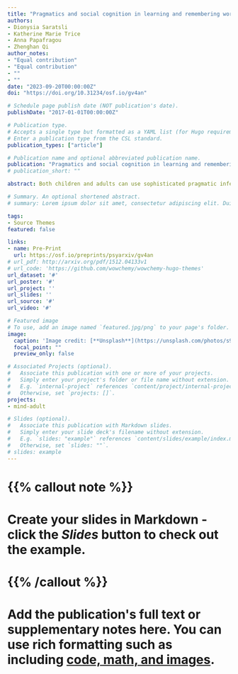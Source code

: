```yaml
---
title: "Pragmatics and social cognition in learning and remembering words"
authors:
- Dionysia Saratsli
- Katherine Marie Trice
- Anna Papafragou
- Zhenghan Qi
author_notes:
- "Equal contribution"
- "Equal contribution"
- ""
- ""
date: "2023-09-20T00:00:00Z"
doi: "https://doi.org/10.31234/osf.io/gv4an"

# Schedule page publish date (NOT publication's date).
publishDate: "2017-01-01T00:00:00Z"

# Publication type.
# Accepts a single type but formatted as a YAML list (for Hugo requirements).
# Enter a publication type from the CSL standard.
publication_types: ["article"]

# Publication name and optional abbreviated publication name.
publication: "Pragmatics and social cognition in learning and remembering words"
# publication_short: ""

abstract: Both children and adults can use sophisticated pragmatic inferences to acquire word meanings. An intriguing hypothesis is that words actively acquired via pragmatic inference (as opposed to simpler and more direct word-to-world mapping) might be better retained over time. On this hypothesis, to the extent that socio-cognitive skills support pragmatic computation, such socio-cognitive skills should also support inferentially-driven word learning outcomes. In the current study, we compared adults’ immediate attainment and later retention of novel word meanings acquired through either direct mapping or pragmatic inference. We found that pragmatic inference facilitated the retention of novel words compared to direct mapping (Experiment 1). Moreover, better socio-cognitive skills, measured by the Mind-in-the-Eyes task, were associated with better retention specifically for meanings that were inferred but not for meanings acquired through direct mapping (Experiment 1). Furthermore, when social cognition was taxed before word learning, the advantage of pragmatic inference for meaning retention in the same paradigm was diminished (Experiment 2). In conclusion, pragmatic processes supported by social cognition affect both encoding and memory consolidation of novel word meanings.

# Summary. An optional shortened abstract.
# summary: Lorem ipsum dolor sit amet, consectetur adipiscing elit. Duis posuere tellus ac # convallis placerat. Proin tincidunt magna sed ex sollicitudin condimentum.

tags:
- Source Themes
featured: false

links:
- name: Pre-Print
  url: https://osf.io/preprints/psyarxiv/gv4an
# url_pdf: http://arxiv.org/pdf/1512.04133v1
# url_code: 'https://github.com/wowchemy/wowchemy-hugo-themes'
url_dataset: '#'
url_poster: '#'
url_project: ''
url_slides: ''
url_source: '#'
url_video: '#'

# Featured image
# To use, add an image named `featured.jpg/png` to your page's folder. 
image:
  caption: 'Image credit: [**Unsplash**](https://unsplash.com/photos/s9CC2SKySJM)'
  focal_point: ""
  preview_only: false

# Associated Projects (optional).
#   Associate this publication with one or more of your projects.
#   Simply enter your project's folder or file name without extension.
#   E.g. `internal-project` references `content/project/internal-project/index.md`.
#   Otherwise, set `projects: []`.
projects:
- mind-adult

# Slides (optional).
#   Associate this publication with Markdown slides.
#   Simply enter your slide deck's filename without extension.
#   E.g. `slides: "example"` references `content/slides/example/index.md`.
#   Otherwise, set `slides: ""`.
# slides: example
---
```


# {{% callout note %}}
# Create your slides in Markdown - click the *Slides* button to check out the example.
# {{% /callout %}}
# 
# Add the publication's **full text** or **supplementary notes** here. You can use rich formatting such as including [code, math, and images](https://wowchemy.com/docs/content/writing-markdown-latex/).
